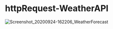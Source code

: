 # httpRequest-WeatherAPI
![Screenshot_20200924-162206_WeatherForecast](https://user-images.githubusercontent.com/66846357/94127095-b1c67b80-fe82-11ea-85d9-956aa852ae6a.jpg)
